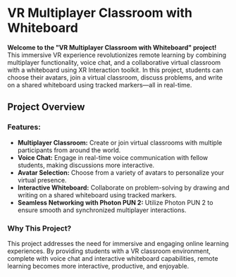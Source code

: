# VR Multiplayer Classroom with Whiteboard

**Welcome to the "VR Multiplayer Classroom with Whiteboard" project!** This immersive VR experience revolutionizes remote learning by combining multiplayer functionality, voice chat, and a collaborative virtual classroom with a whiteboard using XR Interaction toolkit. In this project, students can choose their avatars, join a virtual classroom, discuss problems, and write on a shared whiteboard using tracked markers—all in real-time.

## Project Overview

### Features:

- **Multiplayer Classroom:** Create or join virtual classrooms with multiple participants from around the world.
- **Voice Chat:** Engage in real-time voice communication with fellow students, making discussions more interactive.
- **Avatar Selection:** Choose from a variety of avatars to personalize your virtual presence.
- **Interactive Whiteboard:** Collaborate on problem-solving by drawing and writing on a shared whiteboard using tracked markers.
- **Seamless Networking with Photon PUN 2:** Utilize Photon PUN 2 to ensure smooth and synchronized multiplayer interactions.

### Why This Project?

This project addresses the need for immersive and engaging online learning experiences. By providing students with a VR classroom environment, complete with voice chat and interactive whiteboard capabilities, remote learning becomes more interactive, productive, and enjoyable.

